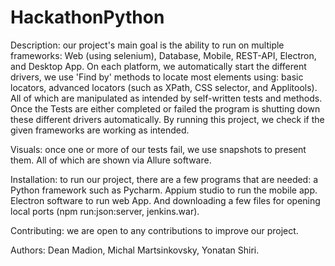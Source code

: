 # HackathonPython


Description: our project's main goal is the ability to run on multiple frameworks: Web (using selenium), Database, Mobile, REST-API, Electron, and Desktop App.
On each platform, we automatically start the different drivers, we use 'Find by' methods to locate most elements using: basic locators, advanced locators 
(such as XPath, CSS selector, and Applitools). All of which are manipulated as intended by self-written tests and methods. Once the Tests are either completed or 
failed the program is shutting down these different drivers automatically. By running this project, we check if the given frameworks are working as intended.

Visuals: once one or more of our tests fail, we use snapshots to present them. All of which are shown via Allure software.

Installation: to run our project, there are a few programs that are needed: a Python framework such as Pycharm. Appium studio to run the mobile app.
Electron software to run web App. And downloading a few files for opening local ports (npm run:json:server, jenkins.war).

Contributing: we are open to any contributions to improve our project.

Authors: Dean Madion, Michal Martsinkovsky, Yonatan Shiri.
